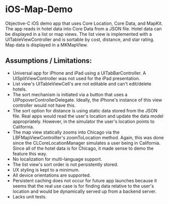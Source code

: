 # iOS-Map-Demo
Objective-C iOS demo app that uses Core Location, Core Data, and MapKit.  The app reads in hotel data into Core Data from a JSON file.  Hotel data can be displayed in a list or map views.  The list view is implemented with a UITableViewController and is sortable by cost, distance, and star rating.  Map data is displayed in a MKMapVIew.

## Assumptions / Limitations:
* Universal app for iPhone and iPad using a UITabBarController.  A UISplitViewController was not used for the iPad presentation.
* List view's UITableViewCell's are not editable and can't edit/delete hotels.
* The sort mechanism is initiated via a button that uses a UIPopoverControllerDelegate.  Ideally, the iPhone's instance of this view controller would not have this.
* The sort option for distance is using static data stored from the JSON file.  Real apps would read the user's location and update the data model appropriately.  However, in the simulator the user's location points to California.  
* The map view statically zooms into Chicago via the LBFMapViewControlller's zoomToLocation method.  Again, this was done since the CLCoreLocationManager simulates a user being in California.  Since all of the hotel data is for Chicago, it made sense to demo the feature this way.
* No localization for multi-language support.
* The list view's sort order is not persistently stored. 
* UX styling is kept to a minimum.
* All device orientations are supported.
* Persistent caching does not occur for future app launches because it seems that the real use case is for finding data relative to the user's location and would be dynamically served up from a backend server.
* Lacks unit tests. 

